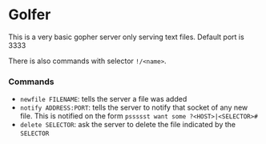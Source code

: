 # Golfer
This is a very basic gopher server only serving text files. Default port is 3333


There is also commands with selector `!/<name>`.


### Commands ###
- `newfile FILENAME`: tells the server a file was added
- `notify ADDRESS:PORT`: tells the server to notify that socket of any new file. 
This is notified on the form `pssssst want some ?<HOST>|<SELECTOR>#`
- `delete SELECTOR`: ask the server to delete the file indicated by the `SELECTOR`

